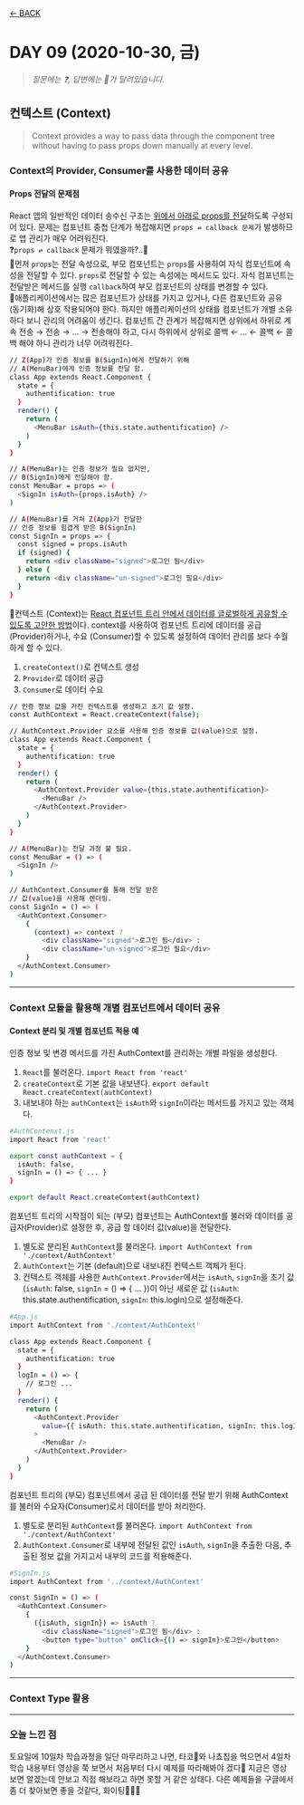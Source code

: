 [← BACK](./README.md)

# DAY 09 (2020-10-30, 금)

> _질문에는 ❓, 답변에는 🤖가 달려있습니다._

## 컨텍스트 (Context)

> Context provides a way to pass data through the component tree without having to pass props down manually at every level.

### Context의 Provider, Consumer를 사용한 데이터 공유

#### Props 전달의 문제점

React 앱의 일반적인 데이터 송수신 구조는 <ins>위에서 아래로 props를 전달</ins>하도록 구성되어 있다. 문제는 컴포넌트 중첩 단계가 복잡해지면 `props ⇌ callback 문제`가 발생하므로 앱 관리가 매우 어려워진다.<br />
❓`props ⇌ callback` 문제가 뭐였을까?..🤯<br />
🤖먼저 `props`는 전달 속성으로, 부모 컴포넌트는 `props`를 사용하여 자식 컴포넌트에 속성을 전달할 수 있다. `props`로 전달할 수 있는 속성에는 메서드도 있다. 자식 컴포넌트는 전달받은 메서드를 실행 `callback`하여 부모 컴포넌트의 상태를 변경할 수 있다. <br />
🤖애플리케이션에서는 많은 컴포넌트가 상태를 가지고 있거나, 다른 컴포넌트와 공유 (동기화)해 상호 작용되어야 한다. 하지만 애플리케이션의 상태를 컴포넌트가 개별 소유하다 보니 관리의 어려움이 생긴다. 컴포넌트 간 관계가 복잡해지면 상위에서 하위로 계속 전송 → 전송 → ... → 전송해야 하고, 다시 하위에서 상위로 콜백 ← ... ← 콜백 ← 콜백 해야 하니 관리가 너무 어려워진다. <br />

```sh
// Z(App)가 인증 정보를 B(SignIn)에게 전달하기 위해
// A(MenuBar)에게 인증 정보를 전달 함.
class App extends React.Component {
  state = {
    authentification: true
  }
  render() {
    return (
      <MenuBar isAuth={this.state.authentification} />
    )
  }
}

// A(MenuBar)는 인증 정보가 필요 없지만,
// B(SignIn)에게 전달해야 함.
const MenuBar = props => (
  <SignIn isAuth={props.isAuth} />
)

// A(MenuBar)를 거쳐 Z(App)가 전달한
// 인증 정보를 힘겹게 받은 B(SignIn)
const SignIn = props => {
  const signed = props.isAuth
  if (signed) {
    return <div className="signed">로그인 됨</div>
  } else {
    return <div className="un-signed">로그인 필요</div>
  }
}
```

🤖컨텍스트 (Context)는 <ins>React 컴포넌트 트리 안에서 데이터를 글로벌하게 공유할 수 있도록 고안한 방법</ins>이다. context를 사용하여 컴포넌트 트리에 데이터를 공급 (Provider)하거나, 수요 (Consumer)할 수 있도록 설정하여 데이터 관리를 보다 수월하게 할 수 있다.

1. `createContext()`로 컨텍스트 생성
2. `Provider`로 데이터 공급
3. `Consumer`로 데이터 수요

```sh
// 인증 정보 값을 가진 컨텍스트를 생성하고 초기 값 설정.
const AuthContext = React.createContext(false);

// AuthContext.Provider 요소를 사용해 인증 정보를 값(value)으로 설정.
class App extends React.Component {
  state = {
    authentification: true
  }
  render() {
    return (
      <AuthContext.Provider value={this.state.authentification}>
        <MenuBar />
      </AuthContext.Provider>
    )
  }
}

// A(MenuBar)는 전달 과정 불 필요.
const MenuBar = () => (
  <SignIn />
)

// AuthContext.Consumer를 통해 전달 받은
// 값(value)을 사용해 렌더링.
const SignIn = () => (
  <AuthContext.Consumer>
    {
      (context) => context ?
        <div className="signed">로그인 됨</div> :
        <div className="un-signed">로그인 필요</div>
    }
  </AuthContext.Consumer>
)
```

---

### Context 모듈을 활용해 개별 컴포넌트에서 데이터 공유

#### Context 분리 및 개별 컴포넌트 적용 예

인증 정보 및 변경 메서드를 가진 AuthContext를 관리하는 개별 파일을 생성한다.

1. `React`를 불러온다. `import React from 'react'`
2. `createContext`로 기본 값을 내보낸다. `export default React.createContext(authContext)`
3. 내보내야 하는 `authContext`는 `isAuth`와 `signIn`이라는 메서드를 가지고 있는 객체다.

```sh
#AuthContenxt.js
import React from 'react'

export const authContext = {
  isAuth: false,
  signIn = () => { ... }
}

export default React.createContext(authContext)
```

컴포넌트 트리의 시작점이 되는 (부모) 컴포넌트는 AuthContext를 불러와 데이터를 공급자(Provider)로 설정한 후, 공급 할 데이터 값(value)을 전달한다.

1. 별도로 분리된 `AuthContext`를 불러온다. `import AuthContext from './context/AuthContext'`
2. `AuthContext`는 기본 (default)으로 내보내진 컨텍스트 객체가 된다.
3. 컨텍스트 객체를 사용한 `AuthContext.Provider`에서는 `isAuth`, `signIn`을 초기 값 (`isAuth`: false, `signIn` = () => { ... })이 아닌 새로운 값 (`isAuth`: this.state.authentification, `signIn`: this.logIn)으로 설정해준다.

```sh
#App.js
import AuthContext from './context/AuthContext'

class App extends React.Component {
  state = {
    authentification: true
  }
  logIn = () => {
    // 로그인 ...
  }
  render() {
    return (
      <AuthContext.Provider
        value={{ isAuth: this.state.authentification, signIn: this.logIn }}
      >
        <MenuBar />
      </AuthContext.Provider>
    )
  }
}
```

컴포넌트 트리의 (부모) 컴포넌트에서 공급 된 데이터를 전달 받기 위해 AuthContext를 불러와 수요자(Consumer)로서 데이터를 받아 처리한다.

1. 별도로 분리된 `AuthContext`를 불러온다. `import AuthContext from './context/AuthContext'`
2. `AuthContext.Consumer`로 내부에 전달된 값인 `isAuth`, `signIn`을 추출한 다음, 추출된 정보 값을 가지고서 내부의 코드를 적용해준다.

```sh
#SignIn.js
import AuthContext from '../context/AuthContext'

const SignIn = () => (
  <AuthContext.Consumer>
    {
      ({isAuth, signIn}) => isAuth ?
        <div className="signed">로그인 됨</div> :
        <button type="button" onClick={() => signIn}>로그인</button>
    }
  </AuthContext.Consumer>
)
```

---

### Context Type 활용

---

### 오늘 느낀 점

토요일에 10일차 학습과정을 일단 마무리하고 나면, 타코🌮와 나쵸칩을 먹으면서 4일차 학습 내용부터 영상을 쭉 보면서 처음부터 다시 예제를 따라해봐야 겠다🍺 지금은 영상 보면 알겠는데 안보고 직접 해보라고 하면 못할 거 같은 상태다. 다른 예제들을 구글에서 좀 더 찾아보면 좋을 것같다, 화이팅💪🦸‍♀️
